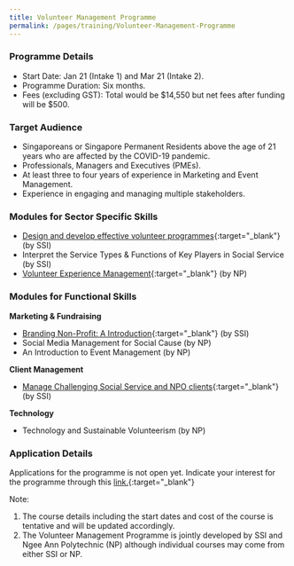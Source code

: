 ```yaml
---
title: Volunteer Management Programme
permalink: /pages/training/Volunteer-Management-Programme
---
```

### Programme Details
-   Start Date: Jan 21 (Intake 1) and Mar 21 (Intake 2).
-   Programme Duration: Six months. 
-   Fees (excluding GST): Total would be $14,550 but net fees after funding will be $500.  

### Target Audience

-   Singaporeans or Singapore Permanent Residents above the age of 21 years who are affected by the COVID-19 pandemic.
-   Professionals, Managers and Executives (PMEs).
-   At least three to four years of experience in Marketing and Event Management.
-   Experience in engaging and managing multiple stakeholders.  

### Modules for Sector Specific Skills  

-   [Design and develop effective volunteer programmes](https://e-services.ncss.gov.sg/Training/Course/TemplateDetail/c17a2fa5-7d25-e611-8112-000c296ee03a?isProgramme=False){:target="_blank"} (by SSI)
-   Interpret the Service Types & Functions of Key Players in Social Service (by SSI)
-   [Volunteer Experience Management](/pages/training/Volunteer-Management-Programme/Volunteer-Experience-Management){:target="_blank"} (by NP) 

### Modules for Functional Skills

**Marketing & Fundraising**
-   [Branding Non-Profit: A Introduction](https://e-services.ncss.gov.sg/Training/Course/TemplateSearch?Filter.Keyword=branding+non-profit&Filter.CourseDatesString=&Filter.TypeOfCourse.Value=&Filter.TypeOfCourse.Label=&Filter.CourseSubCategory.Id=&Filter.CourseSubCategory.LogicalName=&Filter.CourseSubCategory.Name=&Filter.CourseSubCategory.ToRemove=){:target="_blank"} (by SSI)
-   Social Media Management for Social Cause (by NP)
-   An Introduction to Event Management (by NP)

**Client Management**
-   [Manage Challenging Social Service and NPO clients](https://e-services.ncss.gov.sg/Training/Course/TemplateSearch?Filter.Keyword=manage+challenging&Filter.CourseDatesString=&Filter.TypeOfCourse.Value=&Filter.TypeOfCourse.Label=&Filter.CourseSubCategory.Id=&Filter.CourseSubCategory.LogicalName=&Filter.CourseSubCategory.Name=&Filter.CourseSubCategory.ToRemove=){:target="_blank"} (by SSI)

**Technology**
-   Technology and Sustainable Volunteerism (by NP)

### Application Details 

Applications for the programme is not open yet. Indicate your interest for the programme through this [link.](https://form.gov.sg/#!/5f8420be1ae42f00115acdf3){:target="_blank"}

Note:

1. The course details including the start dates and cost of the course is tentative and will be updated accordingly.
2. The Volunteer Management Programme is jointly developed by SSI and Ngee Ann Polytechnic (NP) although individual courses may come from either SSI or NP.  
